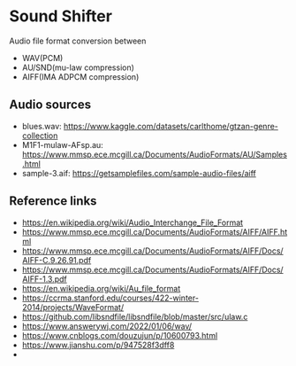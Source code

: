 # Sound Shifter

Audio file format conversion between
- WAV(PCM)
- AU/SND(mu-law compression)
- AIFF(IMA ADPCM compression)


## Audio sources
- blues.wav: https://www.kaggle.com/datasets/carlthome/gtzan-genre-collection
- M1F1-mulaw-AFsp.au: https://www.mmsp.ece.mcgill.ca/Documents/AudioFormats/AU/Samples.html
- sample-3.aif: https://getsamplefiles.com/sample-audio-files/aiff


## Reference links
- https://en.wikipedia.org/wiki/Audio_Interchange_File_Format
- https://www.mmsp.ece.mcgill.ca/Documents/AudioFormats/AIFF/AIFF.html
- https://www.mmsp.ece.mcgill.ca/Documents/AudioFormats/AIFF/Docs/AIFF-C.9.26.91.pdf
- https://www.mmsp.ece.mcgill.ca/Documents/AudioFormats/AIFF/Docs/AIFF-1.3.pdf
- https://en.wikipedia.org/wiki/Au_file_format
- https://ccrma.stanford.edu/courses/422-winter-2014/projects/WaveFormat/
- https://github.com/libsndfile/libsndfile/blob/master/src/ulaw.c
- https://www.answerywj.com/2022/01/06/wav/
- https://www.cnblogs.com/douzujun/p/10600793.html
- https://www.jianshu.com/p/947528f3dff8
- 